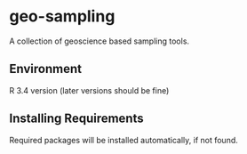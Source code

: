 # geo-sampling

A collection of geoscience based sampling tools.

## Environment 

R 3.4 version (later versions should be fine)

## Installing Requirements

Required packages will be installed automatically, if not found.
